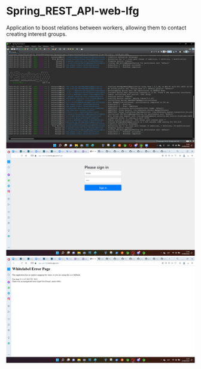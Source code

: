 # Spring_REST_API-web-lfg
Application to boost relations between workers, allowing them to contact creating interest groups.

![This is an image](screenshots/screenshot-1.png)
![This is an image](screenshots/screenshot-2.png)
![This is an image](screenshots/screenshot-3.png)
